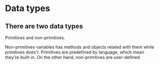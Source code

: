 # Data types

## There are two data types

Primitives and non-primitives.

Non-primitives variables has methods and objects related with them while primitives does't. Primitives are predefined by language, which mean they're built-in. On the other hand, non-primitives are user-defined.
